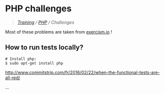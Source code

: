 # PHP challenges

>_[Training](https://github.com/simplonco/training) / [PHP](https://github.com/simplonco/php) / Challenges_

Most of these problems are taken from [exercism.io](http://exercism.io) !
 
## How to run tests locally?

```shell
# Install php:
$ sudo apt-get install php
```

http://www.commitstrip.com/fr/2016/02/22/when-the-functional-tests-are-all-red/

...
